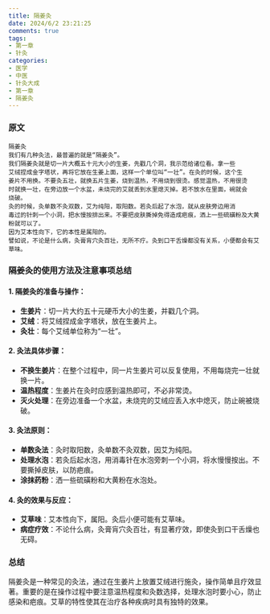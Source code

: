 ```yaml
---
title: 隔姜灸
date: 2024/6/2 23:21:25
comments: true
tags: 
- 第一章
- 针灸
categories: 
- 医学
- 中医
- 针灸大成
- 第一章
- 隔姜灸
---
```


### 原文

```
隔姜灸
我们有几种灸法，最普遍的就是“隔姜灸”。
我们隔姜灸就是切一片大概五十元大小的生姜，先戳几个洞，我示范给诸位看。拿一些
艾绒捏成金字塔状，再将它放在生姜上面，这样一个单位叫“一壮”。在灸的时候，这个生
姜片不用换。不要灸五壮，就换五片生姜，烧到温热，不用烧到很烫。感觉温热，不用很烫
时就换一壮，在旁边放一个水盆，未烧完的艾就丢到水里熄灭掉。若不放水在里面，碗就会
烧破。
灸的时候，灸单数不灸双数，艾为纯阳，取阳数。若灸后起了水泡，就从皮肤旁边用消
毒过的针刺一个小洞，把水慢按排出来。不要把皮肤撕掉免得造成疤痕，洒上一些硫磺粉及大黄粉就可以了。
因为艾本性向下，它的本性是属阳的。
譬如说，不论是什么病，灸膏肓穴灸百壮，无所不疗。灸到口干舌燥都没有关系，小便都会有艾草味。
```

### 隔姜灸的使用方法及注意事项总结

#### 1. 隔姜灸的准备与操作：

- **生姜片**：切一片大约五十元硬币大小的生姜，并戳几个洞。
- **艾绒**：将艾绒捏成金字塔状，放在生姜片上。
- **灸壮**：每个艾绒单位称为“一壮”。

#### 2. 灸法具体步骤：

- **不换生姜片**：在整个过程中，同一片生姜片可以反复使用，不用每烧完一壮就换一片。
- **温热程度**：生姜片在灸时应感到温热即可，不必非常烫。
- **灭火处理**：在旁边准备一个水盆，未烧完的艾绒应丢入水中熄灭，防止碗被烧破。

#### 3. 灸法原则：

- **单数灸法**：灸时取阳数，灸单数不灸双数，因艾为纯阳。
- **处理水泡**：若灸后起水泡，用消毒针在水泡旁刺一个小洞，将水慢慢按出。不要撕掉皮肤，以防疤痕。
- **涂抹药粉**：洒一些硫磺粉和大黄粉在水泡处。

#### 4. 灸的效果与反应：

- **艾草味**：艾本性向下，属阳。灸后小便可能有艾草味。
- **病症疗效**：不论什么病，灸膏肓穴灸百壮，有显著疗效，即使灸到口干舌燥也无碍。

### 总结

隔姜灸是一种常见的灸法，通过在生姜片上放置艾绒进行施灸，操作简单且疗效显著。重要的是在操作过程中要注意温热程度和灸数选择，处理水泡时要小心，防止感染和疤痕。艾草的特性使其在治疗各种疾病时具有独特的效果。